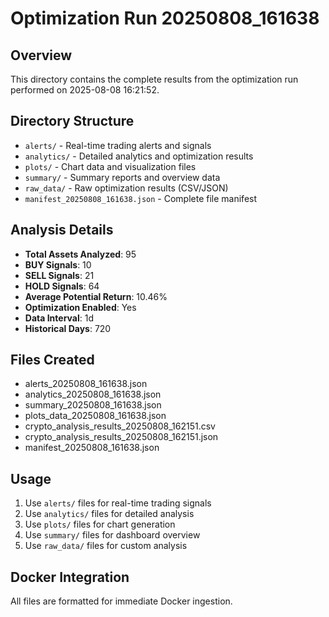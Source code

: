 # Optimization Run 20250808_161638

## Overview
This directory contains the complete results from the optimization run performed on 2025-08-08 16:21:52.

## Directory Structure
- `alerts/` - Real-time trading alerts and signals
- `analytics/` - Detailed analytics and optimization results
- `plots/` - Chart data and visualization files
- `summary/` - Summary reports and overview data
- `raw_data/` - Raw optimization results (CSV/JSON)
- `manifest_20250808_161638.json` - Complete file manifest

## Analysis Details
- **Total Assets Analyzed**: 95
- **BUY Signals**: 10
- **SELL Signals**: 21
- **HOLD Signals**: 64
- **Average Potential Return**: 10.46%
- **Optimization Enabled**: Yes
- **Data Interval**: 1d
- **Historical Days**: 720

## Files Created
- alerts_20250808_161638.json
- analytics_20250808_161638.json
- summary_20250808_161638.json
- plots_data_20250808_161638.json
- crypto_analysis_results_20250808_162151.csv
- crypto_analysis_results_20250808_162151.json
- manifest_20250808_161638.json

## Usage
1. Use `alerts/` files for real-time trading signals
2. Use `analytics/` files for detailed analysis
3. Use `plots/` files for chart generation
4. Use `summary/` files for dashboard overview
5. Use `raw_data/` files for custom analysis

## Docker Integration
All files are formatted for immediate Docker ingestion.
